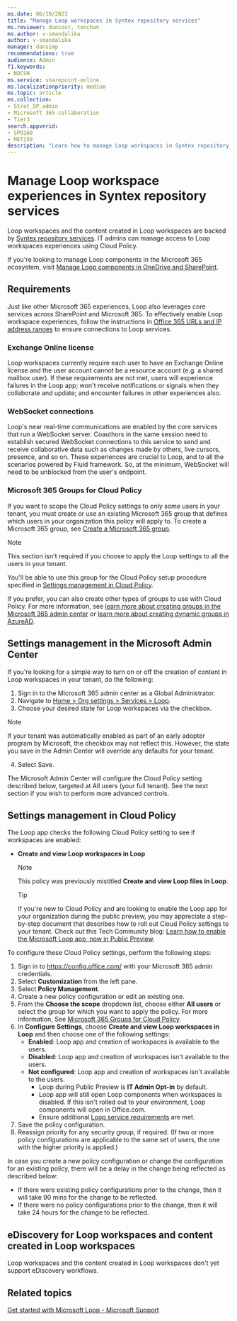 ```yaml
---
ms.date: 06/19/2023
title: "Manage Loop workspaces in Syntex repository services"
ms.reviewer: dancost, tonchan
ms.author: v-smandalika
author: v-smandalika
manager: dansimp
recommendations: true
audience: Admin
f1.keywords:
- NOCSH
ms.service: sharepoint-online
ms.localizationpriority: medium
ms.topic: article
ms.collection:
- Strat_SP_admin
- Microsoft 365-collaboration
- Tier3
search.appverid:
- SPO160
- MET150
description: "Learn how to manage Loop workspaces in Syntex repository services."
---
```


# Manage Loop workspace experiences in Syntex repository services

Loop workspaces and the content created in Loop workspaces are backed by [Syntex repository services](https://devblogs.microsoft.com/microsoft365dev/introducing-syntex-repository-services-microsoft-365-superpowers-for-your-app/). IT admins can manage access to Loop workspaces experiences using Cloud Policy.

If you're looking to manage Loop components in the Microsoft 365 ecosystem, visit [Manage Loop components in OneDrive and SharePoint](/microsoft-365/loop/loop-components-configuration).

## Requirements

Just like other Microsoft 365 experiences, Loop also leverages core services across SharePoint and Microsoft 365. To effectively enable Loop workspace experiences, follow the instructions in [Office 365 URLs and IP address ranges](/microsoft-365/enterprise/urls-and-ip-address-ranges) to ensure connections to Loop services.

### Exchange Online license

Loop workspaces currently require each user to have an Exchange Online license and the user account cannot be a resource account (e.g. a shared mailbox user). If these requirements are not met, users will experience failures in the Loop app; won't receive notifications or signals when they collaborate and update; and encounter failures in other experiences also.

### WebSocket connections

Loop's near real-time communications are enabled by the core services that run a WebSocket server. Coauthors in the same session need to establish secured WebSocket connections to this service to send and receive collaborative data such as changes made by others, live cursors, presence, and so on. These experiences are crucial to Loop, and to all the scenarios powered by Fluid framework. So, at the minimum, WebSocket will need to be unblocked from the user's endpoint.

### Microsoft 365 Groups for Cloud Policy

If you want to scope the Cloud Policy settings to only some users in your tenant, you must create or use an existing Microsoft 365 group that defines which users in your organization this policy will apply to. To create a Microsoft 365 group, see [Create a Microsoft 365 group](/microsoft-365/admin/create-groups/create-groups).

> [!NOTE]
> This section isn't required if you choose to apply the Loop settings to all the users in your tenant.

You'll be able to use this group for the Cloud Policy setup procedure specified in [Settings management in Cloud Policy](#settings-management-in-cloud-policy).

If you prefer, you can also create other types of groups to use with Cloud Policy. For more information, see [learn more about creating groups in the Microsoft 365 admin center](/microsoft-365/admin/email/create-edit-or-delete-a-security-group) or [learn more about creating dynamic groups in AzureAD](/azure/active-directory/external-identities/use-dynamic-groups).

## Settings management in the Microsoft Admin Center

If you're looking for a simple way to turn on or off the creation of content in Loop workspaces in your tenant, do the following:

1. Sign in to the Microsoft 365 admin center as a Global Administrator.
2. Navigate to [Home > Org settings > Services > Loop](https://admin.microsoft.com/Adminportal/Home#/Settings/Services/:/Settings/L1/Loop).
3. Choose your desired state for Loop workspaces via the checkbox.

  > [!NOTE]
  > If your tenant was automatically enabled as part of an early adopter program by Microsoft, the checkbox may not reflect this. However, the state you save in the Admin Center will override any defaults for your tenant.

4. Select Save.

The Microsoft Admin Center will configure the Cloud Policy setting described below, targeted at All users (your full tenant). See the next section if you wish to perform more advanced controls.

## Settings management in Cloud Policy

The Loop app checks the following Cloud Policy setting to see if workspaces are enabled:

- **Create and view Loop workspaces in Loop**
  
  > [!NOTE]
  > This policy was previously mistitled **Create and view Loop files in Loop**.

  > [!TIP]
  > If you're new to Cloud Policy and are looking to enable the Loop app for your organization during the public preview, you may appreciate a step-by-step document that describes how to roll out Cloud Policy settings to your tenant. Check out this Tech Community blog: [Learn how to enable the Microsoft Loop app, now in Public Preview](https://techcommunity.microsoft.com/t5/microsoft-365-blog/learn-how-to-enable-the-microsoft-loop-app-now-in-public-preview/ba-p/3769013).

To configure these Cloud Policy settings, perform the following steps:

1. Sign in to https://config.office.com/ with your Microsoft 365 admin credentials.
2. Select **Customization** from the left pane.
3. Select **Policy Management**.
4. Create a new policy configuration or edit an existing one.
5. From the **Choose the scope** dropdown list, choose either **All users** or select the group for which you want to apply the policy. For more information, See [Microsoft 365 Groups for Cloud Policy](#microsoft-365-groups-for-cloud-policy).
6. In **Configure Settings**, choose **Create and view Loop workspaces in Loop** and then choose one of the following settings:
    - **Enabled**: Loop app and creation of workspaces is available to the users.
    - **Disabled**: Loop app and creation of workspaces isn't available to the users.
    - **Not configured**: Loop app and creation of workspaces isn't available to the users.
        - Loop during Public Preview is **IT Admin Opt-in** by default.
        - Loop app will still open Loop components when workspaces is disabled. If this isn't rolled out to your environment, Loop components will open in Office.com.
        - Ensure additional [Loop service requirements](#requirements) are met.
7. Save the policy configuration.
8. Reassign priority for any security group, if required. (If two or more policy configurations are applicable to the same set of users, the one with the higher priority is applied.)

In case you create a new policy configuration or change the configuration for an existing policy, there will be a delay in the change being reflected as described below:
- If there were existing policy configurations prior to the change, then it will take 90 mins for the change to be reflected.
- If there were no policy configurations prior to the change, then it will take 24 hours for the change to be reflected.

## eDiscovery for Loop workspaces and content created in Loop workspaces

Loop workspaces and the content created in Loop workspaces don't yet support eDiscovery workflows.

## Related topics

[Get started with Microsoft Loop - Microsoft Support](https://support.microsoft.com/office/get-started-with-microsoft-loop-9f4d8d4f-dfc6-4518-9ef6-069408c21f0c)
